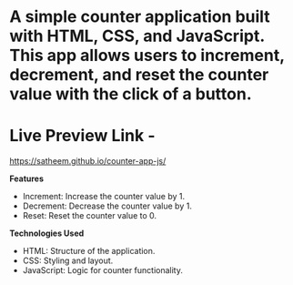 # A simple counter application built with HTML, CSS, and JavaScript. This app allows users to increment, decrement, and reset the counter value with the click of a button.

# Live Preview Link - 
https://satheem.github.io/counter-app-js/

**Features**
- Increment: Increase the counter value by 1.
- Decrement: Decrease the counter value by 1.
- Reset: Reset the counter value to 0.

**Technologies Used**
- HTML: Structure of the application.
- CSS: Styling and layout.
- JavaScript: Logic for counter functionality.
